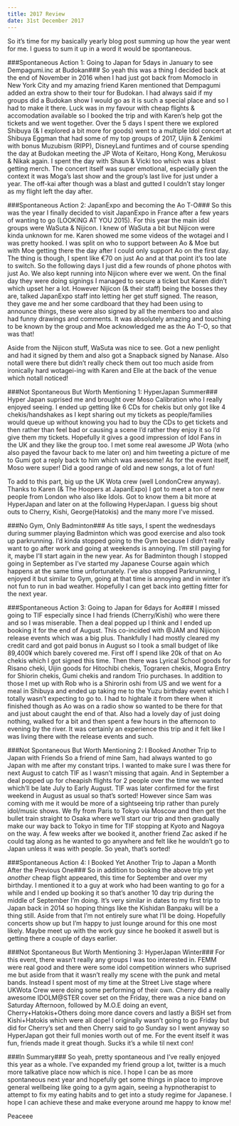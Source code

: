```yaml
---
title: 2017 Review
date: 31st December 2017
---
```

So it’s time for my basically yearly blog post summing up how the year went for me. I guess to sum it up in a word it would be spontaneous.

###Spontaneous Action 1: Going to Japan for 5days in January to see Dempagumi.inc at Budokan###
So yeah this was a thing I decided back at the end of November in 2016 when I had just got back from Momoclo in New York City and my amazing friend Karen mentioned that Dempagumi added an extra show to their tour for Budokan. I had always said if my groups did a Budokan show I would go as it is such a special place and so I had to make it there. Luck was in my favour with cheap flights & accomodation available so I booked the trip and with Karen’s help got the tickets and we went together. Over the 5 days I spent there we explored Shibuya (& I explored a bit more for goods) went to a multiple Idol concert at Shibuya Eggman that had some of my top groups of 2017, Uijin & Zenkimi with bonus Muzubism (RIPP), DisneyLand funtimes and of course spending the day at Budokan meeting the JP Wota of Keitaro, Hong Kong, Merukosu & Nikak again. I spent the day with Shaun & Vicki  too which was a blast getting merch. The concert itself was super emotional, especially given the context it was Moga’s last show and the group’s last live for just under a year. The off-kai after though was a blast and gutted I couldn’t stay longer as my flight left the day after.

###Spontaneous Action 2: JapanExpo and becoming the Ao T-O###
So this was the year I finally decided to visit JapanExpo in France after a few years of wanting to go (LOOKING AT YOU 2015). For this year the main idol groups were WaSuta & Nijicon. I knew of WaSuta a bit but Nijicon were kinda unknown for me. Karen showed me some videos of the wotagei and I was pretty hooked. I was split on who to support between Ao & Moe but with Moe getting there the day after I could only support Ao on the first day. The thing is though, I spent like €70 on just Ao and at that point it’s too late to switch. So the following days I just did a few rounds of phone photos with just Ao. We also kept running into Nijicon where ever we went. On the final day they were doing signings I managed to secure a ticket but Karen didn’t which upset her a lot. However Nijicon (& their staff) being the bosses they are, talked JapanExpo staff into letting her get stuff signed. The reason, they gave me and her some cardboard that they had been using to announce things, these were also signed by all the members too and also had funny drawings and comments. It was absolutely amazing and touching to be known by the group and Moe acknowledged me as the Ao T-O, so that was that!

Aside from the Nijicon stuff, WaSuta was nice to see. Got a new penlight and had it signed by them and also got a Snapback signed by Nanase. Also notall were there but didn’t really check them out too much aside from ironically hard wotagei-ing with Karen and Elle at the back of the venue which notall noticed!

###Not Spontaneous But Worth Mentioning 1: HyperJapan Summer###
Hyper Japan suprised me and brought over Moso Calibration who I really enjoyed seeing. I ended up getting like 6 CDs for chekis but only got like 4 chekis/handshakes as I kept sharing out my tickets as people/families would queue up without knowing you had to buy the CDs to get tickets and then rather than feel bad or causing a scene I’d rather they enjoy it so I’d give them my tickets. Hopefully it gives a good impression of Idol Fans in the UK and they like the group too. I met some real awesome JP Wota (who also payed the favour back to me later on) and him tweeting a picture of me to Gumi got a reply back to him which was awesome! As for the event itself, Moso were super! Did a good range of old and new songs, a lot of fun!

To add to this part, big up the UK Wota crew (well LondonCrew anyway). Thanks to Karen (& The Hoopers at JapanExpo) I got to meet a ton of new people from London who also like Idols. Got to know them a bit more at HyperJapan and later on at the following HyperJapan. I guess big shout outs to Cherry, Kishi, George(Hatokis) and the many more I’ve missed.

###No Gym, Only Badminton###
As title says, I spent the wednesdays during summer playing Badminton which was good exercise and also took up parkrunning. I’d kinda stopped going to the Gym because I didn’t really want to go after work and going at weekends is annoying. I’m still paying for it, maybe I’ll start again in the new year. As for Badminton though I stopped going in September as I’ve started my Japanese Course again which happens at the same time unfortunately. I’ve also stopped Parkrunning, I enjoyed it but similar to Gym, going at that time is annoying and in winter it’s not fun to run in bad weather. Hopefully I can get back into getting fitter for the next year.

###Spontaneous Action 3: Going to Japan for 6days for Ao###
I missed going to TIF especially since I had friends (Cherry/Kishi) who were there and so I was miserable. Then a deal popped up I think and I ended up booking it for the end of August. This co-incided with @JAM and Nijicon release events which was a big plus. Thankfully I had mostly cleared my credit card and got paid bonus in August so I took a small budget of like 89,400¥ which barely covered me. First off I spend like 20k of that on Ao chekis which I got signed this time. Then there was Lyrical School goods for Risano cheki, Uijin goods for Hitochibi chekis, Tograren chekis, Mogra Entry for Shiorin chekis, Gumi chekis and random Trio purchases. In addition to those I met up with Rob who is a Shirorin oshi from US and we went for a meal in Shibuya and ended up taking me to the Yuzu birthday event which I totally wasn’t expecting to go to. I had to hightale it from there when it finished though as Ao was on a radio show so wanted to be there for that and just about caught the end of that. Also had a lovely day of just doing nothing, walked for a bit and then spent a few hours in the afternoon to evening by the river. It was certainly an experience this trip and it felt like I was living there with the release events and such.

###Not Spontaneous But Worth Mentioning 2: I Booked Another Trip to Japan with Friends
So a friend of mine Sam, had always wanted to go Japan with me after my constant trips. I wanted to make sure I was there for next August to catch TIF as I wasn’t missing that again. And in September a deal popped up for cheapish flights for 2 people over the time we wanted which’ll be late July to Early August. TIF was later confirmed for the first weekend in August as usual so that’s sorted! However since Sam was coming with me it would be more of a sightseeing trip rather than purely idol/music shows. We fly from Paris to Tokyo via Moscow and then get the bullet train straight to Osaka where we’ll start our trip and then gradually make our way back to Tokyo in time for TIF stopping at Kyoto and Nagoya on the way. A few weeks after we booked it, another friend Zac asked if he could tag along as he wanted to go anywhere and felt like he wouldn’t go to Japan unless it was with people. So yeah, that’s sorted!

###Spontaneous Action 4: I Booked Yet Another Trip to Japan a Month After the Previous One###
So in addition to booking the above trip yet *another* cheap flight appeared, this time for September and over my birthday. I mentioned it to a guy at work who had been wanting to go for a while and I ended up booking it so that’s another 10 day trip during the middle of September I’m doing. It’s very similar in dates to my first trip to Japan back in 2014 so hoping things like the Kishidan Banpaku will be a thing still. Aside from that I’m not entirely sure what I’ll be doing. Hopefully concerts show up but I’m happy to just lounge around for this one most likely. Maybe meet up with the work guy since he booked it aswell but is getting there a couple of days earlier.

###Not Spontaneous But Worth Mentioning 3: HyperJapan Winter###
For this event, there wasn’t really any groups I was too interested in. FEMM were real good and there were some idol competition winners who suprised me but aside from that it wasn’t really my scene with the punk and metal bands. Instead I spent most of my time at the Street Live stage where UKWota Crew were doing some performing of their own. Cherry did a really awesome IDOLM@STER cover set on the Friday, there was a nice band on Saturday Afternoon, followed by M.O.E doing an event, Cherry+Hatokis+Others doing more dance covers and lastly a BiSH set from Kishi+Hatokis which were all dope! I originally wasn’t going to go Friday but did for Cherry’s set and then Cherry said to go Sunday so I went anyway so HyperJapan got their full monies worth out of me. For the event itself it was fun, friends made it great though. Sucks it’s a while til next con!

###In Summary###
So yeah, pretty spontaneous and I’ve really enjoyed this year as a whole. I’ve expanded my friend group a lot, twitter is a much more talkative place now which is nice. I hope I can be as more spontaneous next year and hopefully get some things in place to improve general wellbeing like going to a gym again, seeing a hypnotherapist to attempt to fix my eating habits and to get into a study regime for Japanese. I hope I can achieve these and make everyone around me happy to know me!

Peaceee